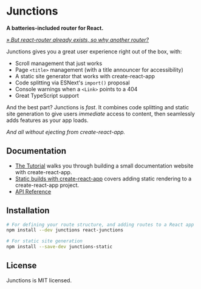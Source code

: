 Junctions
=========

**A batteries-included router for React.**

*[&raquo; But react-router already exists, so why another router?](/why-another-router)*

Junctions gives you a great user experience right out of the box, with:

- Scroll management that just works
- Page `<title>` management (with a title announcer for accessibility)
- A static site generator that works with create-react-app
- Code splitting via ESNext's `import()` proposal
- Console warnings when a `<Link>` points to a 404
- Great TypeScript support

And the best part? Junctions is *fast*. It combines code splitting and static site generation to give users *immediate* access to content, then seamlessly adds features as your app loads.

*And all without ejecting from create-react-app.*


Documentation
-------------

- [The Tutorial](/tutorial) walks you through building a small documentation website with create-react-app.
- [Static builds with create-react-app](/static-sites-with-create-react-app) covers adding static rendering to a create-react-app project.
- [API Reference](/api-reference)


Installation
------------

```bash
# For defining your route structure, and adding routes to a React app
npm install --dev junctions react-junctions

# For static site generation
npm install --save-dev junctions-static
```


License
-------

Junctions is MIT licensed.
